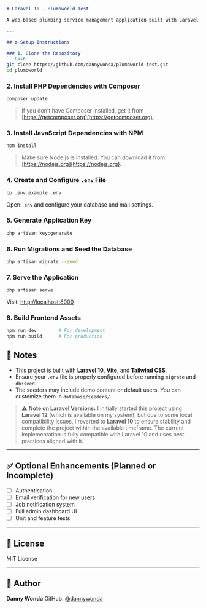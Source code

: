 ````markdown
# Laravel 10 – Plumbworld Test

A web-based plumbing service management application built with Laravel 10. This project includes features such as job scheduling, customer management, and an admin dashboard.

---

## ⚙️ Setup Instructions

### 1. Clone the Repository
```bash
git clone https://github.com/dannywonda/plumbworld-test.git
cd plumbworld
````

### 2. Install PHP Dependencies with Composer

```bash
composer update
```

> If you don't have Composer installed, get it from [https://getcomposer.org](https://getcomposer.org).

### 3. Install JavaScript Dependencies with NPM

```bash
npm install
```

> Make sure Node.js is installed. You can download it from [https://nodejs.org](https://nodejs.org).

### 4. Create and Configure `.env` File

```bash
cp .env.example .env
```

Open `.env` and configure your database and mail settings.

### 5. Generate Application Key

```bash
php artisan key:generate
```

### 6. Run Migrations and Seed the Database

```bash
php artisan migrate --seed
```

### 7. Serve the Application

```bash
php artisan serve
```

Visit: [http://localhost:8000](http://localhost:8000)

### 8. Build Frontend Assets

```bash
npm run dev        # For development
npm run build      # For production
```

## 📝 Notes

* This project is built with **Laravel 10**, **Vite**, and **Tailwind CSS**.
* Ensure your `.env` file is properly configured before running `migrate` and `db:seed`.
* The seeders may include demo content or default users. You can customize them in `database/seeders/`.

> ⚠️ **Note on Laravel Versions:**
> I initially started this project using **Laravel 12** (which is available on my system), but due to some local compatibility issues, I reverted to **Laravel 10** to ensure stability and complete the project within the available timeframe. The current implementation is fully compatible with Laravel 10 and uses best practices aligned with it.

---

## ✅ Optional Enhancements (Planned or Incomplete)

* [ ] Authentication
* [ ] Email verification for new users
* [ ] Job notification system
* [ ] Full admin dashboard UI
* [ ] Unit and feature tests

---

## 📄 License

MIT License

---

## 👤 Author

**Danny Wonda**
GitHub: [@dannywonda](https://github.com/dannywonda)
